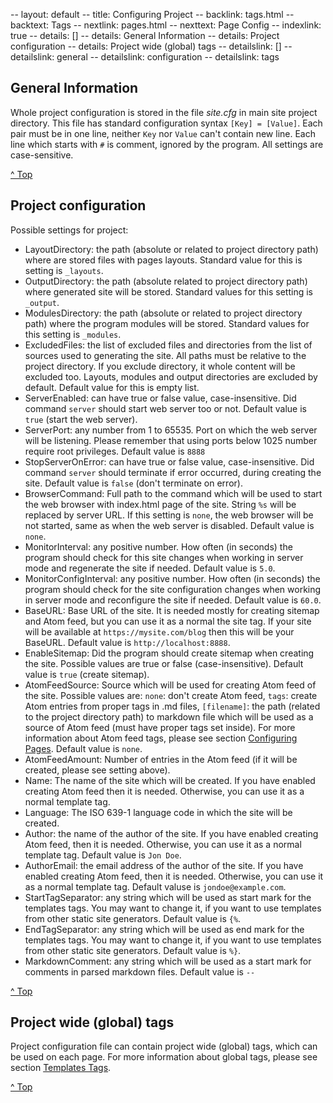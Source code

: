 -- layout: default
-- title: Configuring Project
-- backlink: tags.html
-- backtext: Tags
-- nextlink: pages.html
-- nexttext: Page Config
-- indexlink: true
-- details: []
-- details: General Information
-- details: Project configuration
-- details: Project wide (global) tags
-- detailslink: []
-- detailslink: general
-- detailslink: configuration
-- detailslink: tags
## <a name="general"></a>General Information

Whole project configuration is stored in the file *site.cfg* in main site project
directory. This file has standard configuration syntax `[Key] = [Value]`. Each
pair must be in one line, neither `Key` nor `Value` can't contain new line.
Each line which starts with `#` is comment, ignored by the program. All
settings are case-sensitive.

<a href="#top">^ Top</a>

## <a name="configuration"></a>Project configuration

Possible settings for project:

* LayoutDirectory: the path (absolute or related to project directory path)
  where are stored files with pages layouts. Standard value for this is setting
  is `_layouts`.
* OutputDirectory: the path (absolute related to project directory path) where
  generated site will be stored. Standard values for this setting is
  `_output`.
* ModulesDirectory: the path (absolute or related to project directory path)
  where the program modules will be stored. Standard values for this setting is
  `_modules`.
* ExcludedFiles: the list of excluded files and directories from the list
  of sources used to generating the site. All paths must be relative to the
  project directory. If you exclude directory, it whole content will be
  excluded too. Layouts, modules and output directories are excluded by
  default. Default value for this is empty list.
* ServerEnabled: can have true or false value, case-insensitive. Did command
  `server` should start web server too or not. Default value is `true` (start
  the web server).
* ServerPort: any number from 1 to 65535. Port on which the web server will
  be listening. Please remember that using ports below 1025 number require
  root privileges. Default value is `8888`
* StopServerOnError: can have true or false value, case-insensitive. Did
  command `server` should terminate if error occurred, during creating the site.
  Default value is `false` (don't terminate on error).
* BrowserCommand: Full path to the command which will be used to start the web
  browser with index.html page of the site. String `%s` will be replaced by
  server URL. If this setting is `none`, the web browser will be not started,
  same as when the web server is disabled. Default value is `none`.
* MonitorInterval: any positive number. How often (in seconds) the program
  should check for this site changes when working in server mode and
  regenerate the site if needed. Default value is `5.0`.
* MonitorConfigInterval: any positive number. How often (in seconds) the program
  should check for the site configuration changes when working in server mode and
  reconfigure the site if needed. Default value is `60.0`.
* BaseURL: Base URL of the site. It is needed mostly for creating sitemap and
  Atom feed, but you can use it as a normal the site tag. If your site will be
  available at `https://mysite.com/blog` then this will be your BaseURL.
  Default value is `http://localhost:8888`.
* EnableSitemap: Did the program should create sitemap when creating the site.
  Possible values are true or false (case-insensitive). Default value is
  `true` (create sitemap).
* AtomFeedSource: Source which will be used for creating Atom feed of the
  site. Possible values are: `none`: don't create Atom feed, `tags`: create
  Atom entries from proper tags in .md files, `[filename]`: the path (related to
  the project directory path) to markdown file which will be used as a source of
  Atom feed (must have proper tags set inside). For more information about
  Atom feed tags, please see section [Configuring Pages](pages.html). Default
  value is `none`.
* AtomFeedAmount: Number of entries in the Atom feed (if it will be created,
  please see setting above).
* Name: The name of the site which will be created. If you have enabled
  creating Atom feed then it is needed. Otherwise, you can use it as a normal
  template tag.
* Language: The ISO 639-1 language code in which the site will be created.
* Author: the name of the author of the site. If you have enabled creating
  Atom feed, then it is needed. Otherwise, you can use it as a normal template
  tag. Default value is `Jon Doe`.
* AuthorEmail: the email address of the author of the site. If you have
  enabled creating Atom feed, then it is needed. Otherwise, you can use it as
  a normal template tag. Default valuse is `jondoe@example.com`.
* StartTagSeparator: any string which will be used as start mark for the
  templates tags. You may want to change it, if you want to use templates from
  other static site generators. Default value is `{%`.
* EndTagSeparator: any string which will be used as end mark for the templates
  tags. You may want to change it, if you want to use templates from other
  static site generators. Default value is `%}`.
* MarkdownComment: any string which will be used as a start mark for comments
  in parsed markdown files. Default value is `--`

<a href="#top">^ Top</a>

## <a name="tags"></a>Project wide (global) tags

Project configuration file can contain project wide (global) tags, which can
be used on each page. For more information about global tags, please see
section [Templates Tags](tags.html).

<a href="#top">^ Top</a>
